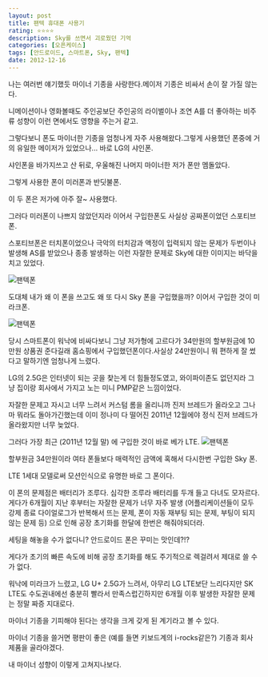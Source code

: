 ```yaml
---
layout: post
title: 팬텍 휴대폰 사용기
rating: ⭐️⭐️⭐️⭐️
description: Sky를 쓰면서 괴로웠던 기억
categories: [오픈케이스]
tags: [안드로이드, 스마트폰, Sky, 팬텍]
date: 2012-12-16
---
```


나는 여러번 얘기했듯 마이너 기종을 사랑한다.메이저 기종은 비싸서 손이 잘 가질 않는다.

니메이션이나 영화볼때도 주인공보단 주인공의 라이벌이나 조연 A를 더 좋아하는 비주류 성향이 이런 면에서도 영향을 주는거 같고.

그렇다보니 폰도 마이너한 기종을 엄청나게 자주 사용해왔다.그렇게 사용했던 폰중에 거의 유일한 메이저가 있었으나... 바로 LG의 샤인폰.

샤인폰을 바가지쓰고 산 뒤로, 우울해진 나머지 마이너한 저가 폰만 멤돌았다.

그렇게 사용한 폰이 미러폰과 반딧불폰. 

이 두 폰은 저가에 아주 잘~ 사용했다.

그러다 미러폰이 나쁘지 않았던지라 이어서 구입한폰도 사실상 공짜폰이었던 스포티브 폰.

스포티브폰은 터치폰이었으나 극악의 터치감과 액정이 입력되지 않는 문제가 두번이나 발생해 AS를 받았으나 종종 발생하는 이런 자잘한 문제로 Sky에 대한 이미지는 바닥을 치고 있었다.

![팬텍폰](../../review/img/2012/pantech_01.jpg)


도대체 내가 왜 이 폰을 쓰고도 왜 또 다시 Sky 폰을 구입했을까?  이어서 구입한 것이 미라크폰. 

![팬텍폰](../../review/img/2012/pantech_02.jpg)


당시 스마트폰이 워낙에 비싸다보니 그냥 저가형에 고르다가 34만원의 할부원금에 10만원 상품권 준다길래 홈쇼핑에서 구입했던폰이다.사실상 24만원이니 뭐 편하게 잘 썼다고 말하기엔 엄청나게 느렸다. 

LG의 2.5G은 인터넷이 되는 곳을 찾는게 더 힘들정도였고, 와이파이존도 없던지라 그냥 집이랑 회사에서 가지고 노는 미니 PMP같은 느낌이었다.

자잘한 문제고 자시고 너무 느려서 커스텀 롬을 올리니까 진저 브레드가 올라오고 그나마 뭐라도 돌아가긴했는데 이미 정나미 다 떨어진 2011년 12월에야 정식 진저 브레드가 올라왔지만 너무 늦었다.

그러다 가장 최근 (2011년 12월 말) 에 구입한 것이 바로 베가 LTE. 
![팬텍폰](../../review/img/2012/pantech_03.jpg)

할부원금 34만원이라 여타 폰들보다 매력적인 금액에 혹해서 다시한번 구입한 Sky 폰.

LTE 1세대 모델로써 모션인식으로 유명한 바로 그 폰이다.

이 폰의 문제점은 배터리가 조루다. 심각한 조루라 배터리를 두개 들고 다녀도 모자르다.게다가 6개월이 지난 후부터는 자잘한 문제가 너무 자주 발생 (어플리케이션들이 모두 강제 종료 다이얼로그가 반복해서 뜨는 문제, 폰이 자동 재부팅 되는 문제, 부팅이 되지 않는 문제 등) 으로 인해 공장 초기화를 한달에 한번은 해줘야되더라. 

세팅을 해놓을 수가 없다니? 안드로이드 폰은 꾸미는 맛인데?!?

게다가 초기의 빠른 속도에 비해 공장 초기화를 해도 주기적으로 렉걸려서 제대로 쓸 수가 없다.

워낙에 미라크가 느렸고, LG U+ 2.5G가 느려서, 아무리 LG LTE보단 느리다지만 SK LTE도 수도권내에선 충분히 빨라서 만족스럽긴하지만 6개월 이후 발생한 자잘한 문제는 정말 짜증 지대로다.

마이너 기종을 기피해야 된다는 생각을 크게 갖게 된 계기라고 볼 수 있다.


마이너 기종을 쓸거면 평판이 좋은 (예를 들면 키보드계의 i-rocks같은?) 기종과 회사 제품을 골라야겠다.

내 마이너 성향이 이렇게 고쳐지나보다.